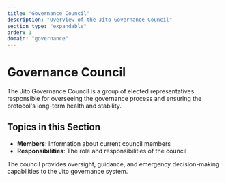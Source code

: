 ```yaml
---
title: "Governance Council"
description: "Overview of the Jito Governance Council"
section_type: "expandable"
order: 1
domain: "governance"
---
```


# Governance Council

The Jito Governance Council is a group of elected representatives responsible for overseeing the governance process and ensuring the protocol's long-term health and stability.

## Topics in this Section

- **Members**: Information about current council members
- **Responsibilities**: The role and responsibilities of the council

The council provides oversight, guidance, and emergency decision-making capabilities to the Jito governance system. 